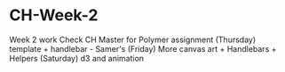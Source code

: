 CH-Week-2
=========
Week 2 work
Check CH Master for Polymer assignment
(Thursday) template + handlebar - Samer's
(Friday) More canvas art + Handlebars + Helpers
(Saturday) d3 and animation
